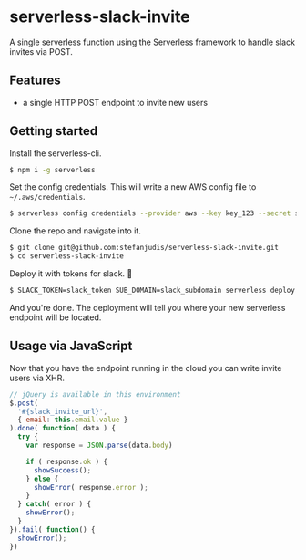 # serverless-slack-invite

A single serverless function using the Serverless framework to handle slack invites via POST.

## Features

- a single HTTP POST endpoint to invite new users

## Getting started

Install the serverless-cli.

```bash
$ npm i -g serverless
```

Set the config credentials. This will write a new AWS config file to `~/.aws/credentials`.

```bash
$ serverless config credentials --provider aws --key key_123 --secret secret_123
```

Clone the repo and navigate into it.

```bash
$ git clone git@github.com:stefanjudis/serverless-slack-invite.git
$ cd serverless-slack-invite
```

Deploy it with tokens for slack. :tada:

```bash
$ SLACK_TOKEN=slack_token SUB_DOMAIN=slack_subdomain serverless deploy
```

And you're done. The deployment will tell you where your new serverless endpoint will be located.

## Usage via JavaScript

Now that you have the endpoint running in the cloud you can write invite users via XHR.

```javascript
// jQuery is available in this environment
$.post(
  '#{slack_invite_url}',
  { email: this.email.value }
).done( function( data ) {
  try {
    var response = JSON.parse(data.body)

    if ( response.ok ) {
      showSuccess();
    } else {
      showError( response.error );
    }
  } catch( error ) {
    showError();
  }
}).fail( function() {
  showError();
})
```